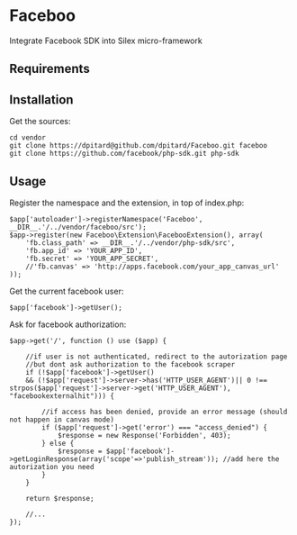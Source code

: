 Faceboo
=======

Integrate Facebook SDK into Silex micro-framework

Requirements
------------

Installation
------------

Get the sources:

    cd vendor
    git clone https://dpitard@github.com/dpitard/Faceboo.git faceboo
    git clone https://github.com/facebook/php-sdk.git php-sdk

Usage
-----

Register the namespace and the extension, in top of index.php:

    $app['autoloader']->registerNamespace('Faceboo', __DIR__.'/../vendor/faceboo/src');
    $app->register(new Faceboo\Extension\FacebooExtension(), array(
        'fb.class_path' => __DIR__.'/../vendor/php-sdk/src',
        'fb.app_id' => 'YOUR_APP_ID',
        'fb.secret' => 'YOUR_APP_SECRET',
        //'fb.canvas' => 'http://apps.facebook.com/your_app_canvas_url'
    ));

Get the current facebook user:

    $app['facebook']->getUser();
    
Ask for facebook authorization:

    $app->get('/', function () use ($app) {

        //if user is not authenticated, redirect to the autorization page
        //but dont ask authorization to the facebook scraper
        if (!$app['facebook']->getUser()
        && (!$app['request']->server->has('HTTP_USER_AGENT')|| 0 !== strpos($app['request']->server->get('HTTP_USER_AGENT'), "facebookexternalhit"))) {

            //if access has been denied, provide an error message (should not happen in canvas mode)
            if ($app['request']->get('error') === "access_denied") {
                $response = new Response('Forbidden', 403);
            } else {
                $response = $app['facebook']->getLoginResponse(array('scope'=>'publish_stream')); //add here the autorization you need
            }
        }
        
        return $response;
        
        //...
    });